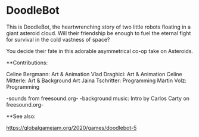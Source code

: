 # DoodleBot
This is DoodleBot, the heartwrenching story of two little robots floating in a giant asteroid cloud.
Will their friendship be enough to fuel the eternal fight for survival in the cold vastness of space? 

You decide their fate in this adorable asymmetrical co-op take on Asteroids.


**Contributions:

Celine Bergmann: Art & Animation
Vlad Draghici: Art & Animation
Celine Mitterle: Art & Background Art
Jaina Tschritter: Programming
Martin Volz: Programming

-sounds from freesound.org-
-background music: Intro by Carlos Carty on freesound.org-

**See also:

https://globalgamejam.org/2020/games/doodlebot-5
